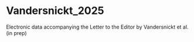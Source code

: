 # Vandersnickt_2025
Electronic data accompanying the Letter to the Editor by Vandersnickt et al. (in prep)
